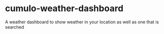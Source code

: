 # cumulo-weather-dashboard
A weather dashboard to show weather in your location as well as one that is searched

